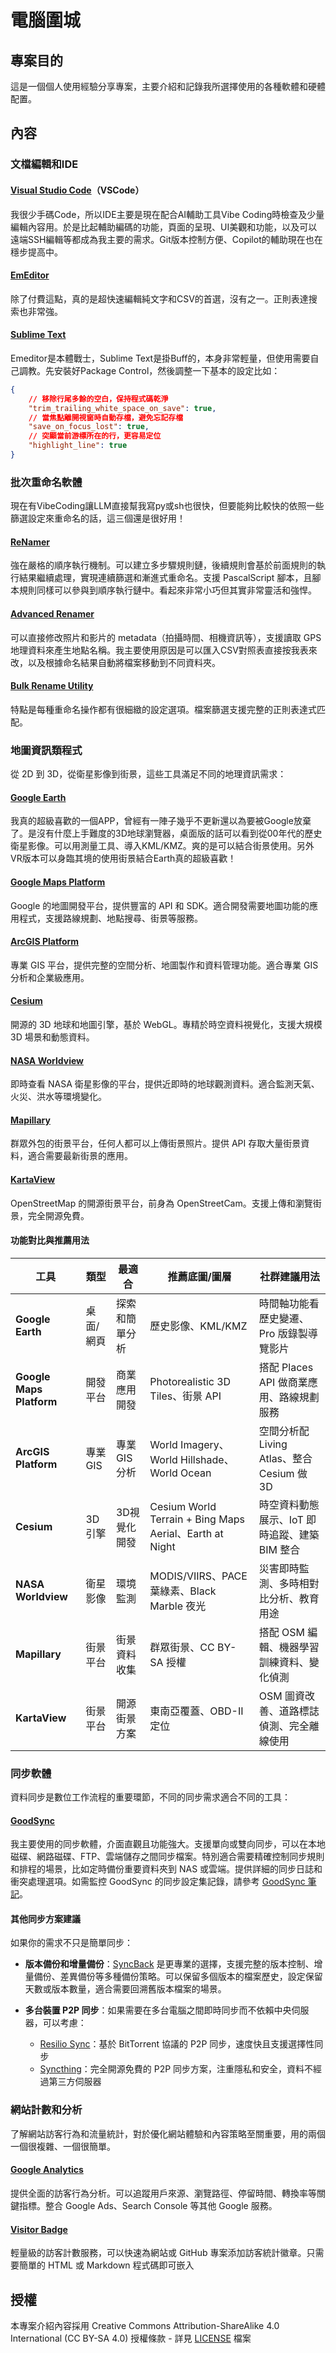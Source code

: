 # 電腦圍城

## 專案目的

這是一個個人使用經驗分享專案，主要介紹和記錄我所選擇使用的各種軟體和硬體配置。

## 內容

### 文檔編輯和IDE

#### [Visual Studio Code](https://code.visualstudio.com/)（VSCode）

我很少手碼Code，所以IDE主要是現在配合AI輔助工具Vibe Coding時檢查及少量編輯內容用。於是比起輔助編碼的功能，頁面的呈現、UI美觀和功能，以及可以遠端SSH編輯等都成為我主要的需求。Git版本控制方便、Copilot的輔助現在也在穩步提高中。

#### [EmEditor](https://www.emeditor.com/)

除了付費這點，真的是超快速編輯純文字和CSV的首選，沒有之一。正則表達搜索也非常強。

#### [Sublime Text](https://www.sublimetext.com/)

Emeditor是本體戰士，Sublime Text是掛Buff的，本身非常輕量，但使用需要自己調教。先安裝好Package Control，然後調整一下基本的設定比如：

```json
{
    // 移除行尾多餘的空白，保持程式碼乾淨
    "trim_trailing_white_space_on_save": true,
    // 當焦點離開視窗時自動存檔，避免忘記存檔
    "save_on_focus_lost": true,
    // 突顯當前游標所在的行，更容易定位
    "highlight_line": true
}
```

### 批次重命名軟體

現在有VibeCoding讓LLM直接幫我寫py或sh也很快，但要能夠比較快的依照一些篩選設定來重命名的話，這三個還是很好用！

#### [ReNamer](https://www.den4b.com/products/renamer)

強在嚴格的順序執行機制。可以建立多步驟規則鏈，後續規則會基於前面規則的執行結果繼續處理，實現連續篩選和漸進式重命名。支援 PascalScript 腳本，且腳本規則同樣可以參與到順序執行鏈中。看起來非常小巧但其實非常靈活和強悍。

#### [Advanced Renamer](https://www.advancedrenamer.com/)

可以直接修改照片和影片的 metadata（拍攝時間、相機資訊等），支援讀取 GPS 地理資料來產生地點名稱。我主要使用原因是可以匯入CSV對照表直接按我表來改，以及根據命名結果自動將檔案移動到不同資料夾。

#### [Bulk Rename Utility](https://www.bulkrenameutility.co.uk/)

特點是每種重命名操作都有很細緻的設定選項。檔案篩選支援完整的正則表達式匹配。

### 地圖資訊類程式

從 2D 到 3D，從衛星影像到街景，這些工具滿足不同的地理資訊需求：

#### [Google Earth](https://earth.google.com/)

我真的超級喜歡的一個APP，曾經有一陣子幾乎不更新還以為要被Google放棄了。是沒有什麼上手難度的3D地球瀏覽器，桌面版的話可以看到從00年代的歷史衛星影像。可以用測量工具、導入KML/KMZ。爽的是可以結合街景使用。另外VR版本可以身臨其境的使用街景結合Earth真的超級喜歡！

#### [Google Maps Platform](https://developers.google.com/maps)

Google 的地圖開發平台，提供豐富的 API 和 SDK。適合開發需要地圖功能的應用程式，支援路線規劃、地點搜尋、街景等服務。

#### [ArcGIS Platform](https://www.esri.com/en-us/arcgis/products/arcgis-platform/overview)

專業 GIS 平台，提供完整的空間分析、地圖製作和資料管理功能。適合專業 GIS 分析和企業級應用。

#### [Cesium](https://cesium.com/)

開源的 3D 地球和地圖引擎，基於 WebGL。專精於時空資料視覺化，支援大規模 3D 場景和動態資料。

#### [NASA Worldview](https://worldview.earthdata.nasa.gov/)

即時查看 NASA 衛星影像的平台，提供近即時的地球觀測資料。適合監測天氣、火災、洪水等環境變化。

#### [Mapillary](https://www.mapillary.com/)

群眾外包的街景平台，任何人都可以上傳街景照片。提供 API 存取大量街景資料，適合需要最新街景的應用。

#### [KartaView](https://kartaview.org/)

OpenStreetMap 的開源街景平台，前身為 OpenStreetCam。支援上傳和瀏覽街景，完全開源免費。

#### 功能對比與推薦用法

| 工具                           | 類型      | 最適合         | 推薦底圖/圖層                                           | 社群建議用法                                  |
| ------------------------------ | --------- | -------------- | ------------------------------------------------------- | --------------------------------------------- |
| **Google Earth**         | 桌面/網頁 | 探索和簡單分析 | 歷史影像、KML/KMZ                                       | 時間軸功能看歷史變遷、Pro 版錄製導覽影片      |
| **Google Maps Platform** | 開發平台  | 商業應用開發   | Photorealistic 3D Tiles、街景 API                       | 搭配 Places API 做商業應用、路線規劃服務      |
| **ArcGIS Platform**      | 專業GIS   | 專業GIS分析    | World Imagery、World Hillshade、World Ocean             | 空間分析配 Living Atlas、整合 Cesium 做 3D    |
| **Cesium**               | 3D引擎    | 3D視覺化開發   | Cesium World Terrain + Bing Maps Aerial、Earth at Night | 時空資料動態展示、IoT 即時追蹤、建築 BIM 整合 |
| **NASA Worldview**       | 衛星影像  | 環境監測       | MODIS/VIIRS、PACE 葉綠素、Black Marble 夜光             | 災害即時監測、多時相對比分析、教育用途        |
| **Mapillary**            | 街景平台  | 街景資料收集   | 群眾街景、CC BY-SA 授權                                 | 搭配 OSM 編輯、機器學習訓練資料、變化偵測     |
| **KartaView**            | 街景平台  | 開源街景方案   | 東南亞覆蓋、OBD-II 定位                                 | OSM 圖資改善、道路標誌偵測、完全離線使用      |

### 同步軟體

資料同步是數位工作流程的重要環節，不同的同步需求適合不同的工具：

#### [GoodSync](https://www.goodsync.com/)

我主要使用的同步軟體，介面直觀且功能強大。支援單向或雙向同步，可以在本地磁碟、網路磁碟、FTP、雲端儲存之間同步檔案。特別適合需要精確控制同步規則和排程的場景，比如定時備份重要資料夾到 NAS 或雲端。提供詳細的同步日誌和衝突處理選項。如需監控 GoodSync 的同步設定集記錄，請參考 [GoodSync 筆記](note/goodsync_note.md)。

#### 其他同步方案建議

如果你的需求不只是簡單同步：

- **版本備份和增量備份**：[SyncBack](https://www.2brightsparks.com/syncback/syncback-hub.html) 是更專業的選擇，支援完整的版本控制、增量備份、差異備份等多種備份策略。可以保留多個版本的檔案歷史，設定保留天數或版本數量，適合需要回溯舊版本檔案的場景。
- **多台裝置 P2P 同步**：如果需要在多台電腦之間即時同步而不依賴中央伺服器，可以考慮：

  - [Resilio Sync](https://www.resilio.com/)：基於 BitTorrent 協議的 P2P 同步，速度快且支援選擇性同步
  - [Syncthing](https://syncthing.net/)：完全開源免費的 P2P 同步方案，注重隱私和安全，資料不經過第三方伺服器

### 網站計數和分析

了解網站訪客行為和流量統計，對於優化網站體驗和內容策略至關重要，用的兩個一個很複雜、一個很簡單。

#### [Google Analytics](https://analytics.google.com/)

提供全面的訪客行為分析。可以追蹤用戶來源、瀏覽路徑、停留時間、轉換率等關鍵指標。整合 Google Ads、Search Console 等其他 Google 服務。

#### [Visitor Badge](https://visitorbadge.io/)

輕量級的訪客計數服務，可以快速為網站或 GitHub 專案添加訪客統計徽章。只需要簡單的 HTML 或 Markdown 程式碼即可嵌入

## 授權

本專案介紹內容採用 Creative Commons Attribution-ShareAlike 4.0 International (CC BY-SA 4.0) 授權條款 - 詳見 [LICENSE](LICENSE) 檔案
